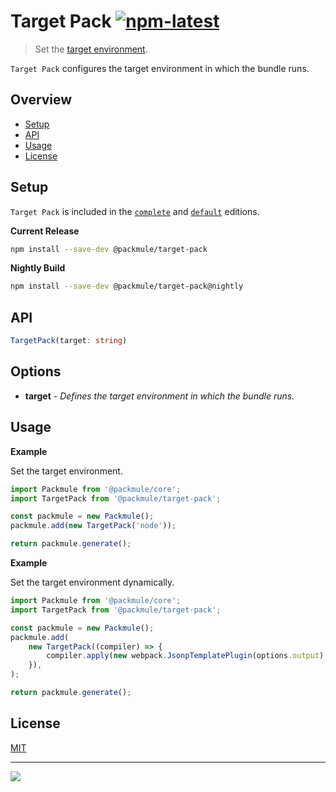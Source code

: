 # Target Pack [![npm-latest]][npm]

> Set the [target environment](https://webpack.js.org/configuration/target/).

`Target Pack` configures the target environment in which the bundle runs.

## Overview

-   [Setup](#setup)
-   [API](#api)
-   [Usage](#usage)
-   [License](#license)

## Setup

`Target Pack` is included in the [`complete`][edition-complete] and [`default`][edition-default] editions.

**Current Release**

```bash
npm install --save-dev @packmule/target-pack
```

**Nightly Build**

```bash
npm install --save-dev @packmule/target-pack@nightly
```

## API

```typescript
TargetPack(target: string)
```

## Options

-   **target** - _Defines the target environment in which the bundle runs._

## Usage

**Example**

Set the target environment.

```typescript
import Packmule from '@packmule/core';
import TargetPack from '@packmule/target-pack';

const packmule = new Packmule();
packmule.add(new TargetPack('node'));

return packmule.generate();
```

**Example**

Set the target environment dynamically.

```typescript
import Packmule from '@packmule/core';
import TargetPack from '@packmule/target-pack';

const packmule = new Packmule();
packmule.add(
    new TargetPack((compiler) => {
        compiler.apply(new webpack.JsonpTemplatePlugin(options.output), new webpack.LoaderTargetPlugin('web'));
    }),
);

return packmule.generate();
```

## License

[MIT](https://choosealicense.com/licenses/mit/)

---

[<img src="https://avatars.githubusercontent.com/u/4364197?s=64">](https://www.pixelart.at/)

[packmule-hints]: https://www.npmjs.com/package/@packmule/core#hints
[packmule-api]: https://www.npmjs.com/package/@packmule/core#api
[npm]: https://www.npmjs.com/package/@packmule/target-pack
[npm-latest]: https://img.shields.io/npm/v/@packmule/target-pack/latest?color=%230AC2FF&label=release&style=for-the-badge
[edition-default]: https://www.npmjs.com/package/@packmule/default
[edition-complete]: https://www.npmjs.com/package/@packmule/complete

